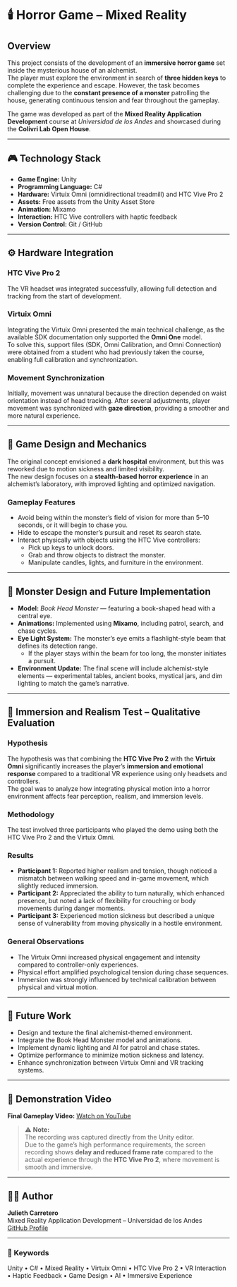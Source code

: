 # 🕯️ Horror Game – Mixed Reality

## Overview
This project consists of the development of an **immersive horror game** set inside the mysterious house of an alchemist.  
The player must explore the environment in search of **three hidden keys** to complete the experience and escape. However, the task becomes challenging due to the **constant presence of a monster** patrolling the house, generating continuous tension and fear throughout the gameplay.

The game was developed as part of the **Mixed Reality Application Development** course at *Universidad de los Andes* and showcased during the **Colivri Lab Open House**.

---

## 🎮 Technology Stack

- **Game Engine:** Unity  
- **Programming Language:** C#  
- **Hardware:** Virtuix Omni (omnidirectional treadmill) and HTC Vive Pro 2  
- **Assets:** Free assets from the Unity Asset Store  
- **Animation:** Mixamo  
- **Interaction:** HTC Vive controllers with haptic feedback  
- **Version Control:** Git / GitHub  

---

## ⚙️ Hardware Integration

### HTC Vive Pro 2
The VR headset was integrated successfully, allowing full detection and tracking from the start of development.

### Virtuix Omni
Integrating the Virtuix Omni presented the main technical challenge, as the available SDK documentation only supported the **Omni One** model.  
To solve this, support files (SDK, Omni Calibration, and Omni Connection) were obtained from a student who had previously taken the course, enabling full calibration and synchronization.

### Movement Synchronization
Initially, movement was unnatural because the direction depended on waist orientation instead of head tracking. After several adjustments, player movement was synchronized with **gaze direction**, providing a smoother and more natural experience.

---

## 🧩 Game Design and Mechanics

The original concept envisioned a **dark hospital** environment, but this was reworked due to motion sickness and limited visibility.  
The new design focuses on a **stealth-based horror experience** in an alchemist’s laboratory, with improved lighting and optimized navigation.

### Gameplay Features
- Avoid being within the monster’s field of vision for more than 5–10 seconds, or it will begin to chase you.  
- Hide to escape the monster’s pursuit and reset its search state.  
- Interact physically with objects using the HTC Vive controllers:
  - Pick up keys to unlock doors.  
  - Grab and throw objects to distract the monster.  
  - Manipulate candles, lights, and furniture in the environment.  

---

## 👾 Monster Design and Future Implementation

- **Model:** *Book Head Monster* — featuring a book-shaped head with a central eye.  
- **Animations:** Implemented using **Mixamo**, including patrol, search, and chase cycles.  
- **Eye Light System:** The monster’s eye emits a flashlight-style beam that defines its detection range.  
  - If the player stays within the beam for too long, the monster initiates a pursuit.  
- **Environment Update:** The final scene will include alchemist-style elements — experimental tables, ancient books, mystical jars, and dim lighting to match the game’s narrative.

---

## 🧠 Immersion and Realism Test – Qualitative Evaluation

### Hypothesis
The hypothesis was that combining the **HTC Vive Pro 2** with the **Virtuix Omni** significantly increases the player’s **immersion and emotional response** compared to a traditional VR experience using only headsets and controllers.  
The goal was to analyze how integrating physical motion into a horror environment affects fear perception, realism, and immersion levels.

### Methodology
The test involved three participants who played the demo using both the HTC Vive Pro 2 and the Virtuix Omni.

### Results

- **Participant 1:** Reported higher realism and tension, though noticed a mismatch between walking speed and in-game movement, which slightly reduced immersion.  
- **Participant 2:** Appreciated the ability to turn naturally, which enhanced presence, but noted a lack of flexibility for crouching or body movements during danger moments.  
- **Participant 3:** Experienced motion sickness but described a unique sense of vulnerability from moving physically in a hostile environment.

### General Observations
- The Virtuix Omni increased physical engagement and intensity compared to controller-only experiences.  
- Physical effort amplified psychological tension during chase sequences.  
- Immersion was strongly influenced by technical calibration between physical and virtual motion.

---

## 🚀 Future Work

- Design and texture the final alchemist-themed environment.  
- Integrate the Book Head Monster model and animations.  
- Implement dynamic lighting and AI for patrol and chase states.  
- Optimize performance to minimize motion sickness and latency.  
- Enhance synchronization between Virtuix Omni and VR tracking systems.

---

## 🎥 Demonstration Video
**Final Gameplay Video:** [Watch on YouTube](https://youtu.be/cmCVP-zcK-I)

> ⚠️ **Note:**  
> The recording was captured directly from the Unity editor.  
> Due to the game’s high performance requirements, the screen recording shows **delay and reduced frame rate** compared to the actual experience through the **HTC Vive Pro 2**, where movement is smooth and immersive.

---

## 👩‍💻 Author
**Julieth Carretero**  
Mixed Reality Application Development – Universidad de los Andes  
[GitHub Profile](https://github.com/)  

---

### 🧠 Keywords
Unity • C# • Mixed Reality • Virtuix Omni • HTC Vive Pro 2 • VR Interaction • Haptic Feedback • Game Design • AI • Immersive Experience
